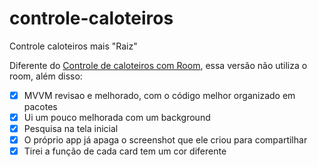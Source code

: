 # controle-caloteiros
Controle caloteiros mais "Raiz"

Diferente do [Controle de caloteiros com Room](https://github.com/fabricyo/controle-caloteiros-room), essa versão não utiliza o room, além disso:

- [x] MVVM revisao e melhorado, com o código melhor organizado em pacotes
- [x] Ui um pouco melhorada com um background
- [x] Pesquisa na tela inicial
- [x] O próprio app já apaga o screenshot que ele criou para compartilhar
- [x] Tirei a função de cada card tem um cor diferente 
